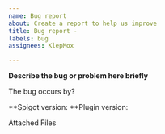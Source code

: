 ```yaml
---
name: Bug report
about: Create a report to help us improve
title: Bug report -
labels: bug
assignees: KlepMox

---
```


**Describe the bug or problem here briefly**

The bug occurs by?

**Spigot version:
**Plugin version:

Attached Files

